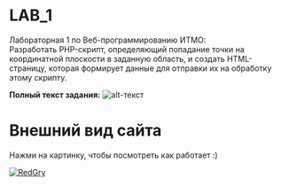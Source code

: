 # LAB_1  
Лабораторная 1 по Веб-программированию ИТМО:  
Разработать PHP-скрипт, определяющий попадание точки на координатной плоскости в заданную область, и создать HTML-страницу, которая формирует данные для отправки их на обработку этому скрипту.  
  
**Полный текст задания:** 
![alt-текст](https://i.ibb.co/r2nyBL9/d-Y70-Airr3g4.jpg "Вариант 2211") 
  
# Внешний вид сайта
Нажми на картинку, чтобы посмотреть как работает :)  
  
[<img align="middle" alt="RedGry" src="https://sun9-36.userapi.com/LNXM2cvEUd0wCbqEavAtM4vjkCQyQuAhVmYYlA/qb3UcS421Qc.jpg" />][site]


[site]: https://se.ifmo.ru/~s284261/Lab_1/
